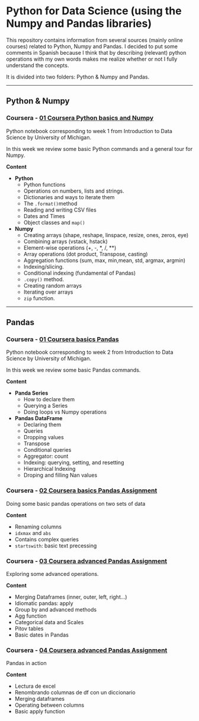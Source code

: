 # Python for Data Science (using the Numpy and Pandas libraries)

This repository contains information from several sources (mainly online courses) related to Python, Numpy and Pandas.
I decided to put some comments in Spanish because I think that by describing (relevant) python operations with my own words makes me realize whether or not I fully understand the concepts. 

It is divided into two folders: Python & Numpy and Pandas. 

--- 

## Python & Numpy

### Coursera - [01 Coursera Python basics and Numpy](https://github.com/jobquiroz/Python-Pandas-DS/blob/master/Python%20%26%20Numpy/01%20Relevant%20Snipets.md)

Python notebook corresponding to week 1 from Introduction to Data Science by University of Michigan.

In this week we review some basic Python commands and a general tour for Numpy.

**Content**
 - **Python**
   - Python functions
   - Operations on numbers, lists and strings.
   - Dictionaries and ways to iterate them
   - The `.format()`method
   - Reading and writing CSV files
   - Dates and Times
   - Object classes and `map()`
 - **Numpy**
   - Creating arrays (shape, reshape, linspace, resize, ones, zeros, eye)
   - Combining arrays (vstack, hstack)
   - Element-wise operations (+, -, *, /, **)
   - Array operations (dot product, Transpose, casting)
   - Aggregation functions (sum, max, min,mean, std, argmax, argmin)
   - Indexing/slicing. 
   - Conditional indexing (fundamental of Pandas)
   - `.copy()` method.
   - Creating random arrays
   - Iterating over arrays
   - `zip` function.
  
--- 

## Pandas

### Coursera - [01 Coursera basics Pandas](https://github.com/jobquiroz/Python-Pandas-DS/blob/master/Pandas/01%20Relevant%20Snipets.md)

Python notebook corresponding to week 2 from Introduction to Data Science by University of Michigan.

In this week we review some basic Pandas commands.

**Content**
 - **Panda Series**
   - How to declare them
   - Querying a Series
   - Doing loops vs Numpy operations
 - **Pandas DataFrame**
   - Declaring them
   - Queries
   - Dropping values
   - Transpose
   - Conditional queries
   - Aggregator: count
   - Indexing: querying, setting, and resetting
   - Hierarchical Indexing
   - Droping and filling Nan values
   
   
### Coursera - [02 Coursera basics Pandas Assignment](https://github.com/jobquiroz/Python-Pandas-DS/blob/master/Pandas/02%20Relevant%20Snipets.md)

Doing some basic pandas operations on two sets of data

**Content**
  - Renaming columns
  - `idxmax` and `abs`
  - Contains complex queries
  - `startswith`: basic text precessing
 
 ### Coursera - [03 Coursera advanced Pandas Assignment](https://github.com/jobquiroz/Python-Pandas-DS/blob/master/Pandas/03%20Relevant%20Snipets.md)
 
 Exploring some advanced operations.
 
 **Content** 
 - Merging Dataframes (inner, outer, left, right...)
 - Idiomatic pandas: apply
 - Group by and advanced methods
 - Agg function
 - Categorical data and Scales
 - Pitov tables
 - Basic dates in Pandas
 
 ### Coursera - [04 Coursera advanced Pandas Assignment](https://github.com/jobquiroz/Python-Pandas-DS/blob/master/Pandas/04%20Relevant%20Snipets.md)         

Pandas in action

**Content**
 - Lectura de excel
 - Renombrando columnas de df con un diccionario
 - Merging dataframes
 - Operating between columns
 - Basic apply function
